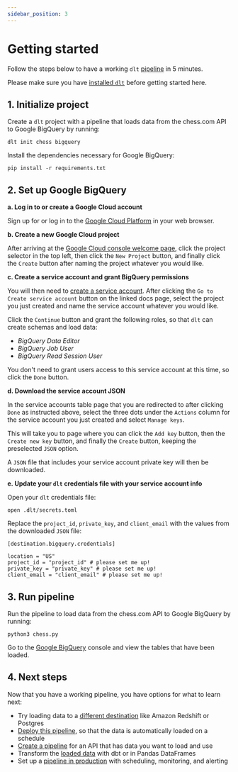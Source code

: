 ```yaml
---
sidebar_position: 3
---
```


# Getting started

Follow the steps below to have a working `dlt` [pipeline](./glossary.md/#pipeline) in 5 minutes. 

Please make sure you have [installed `dlt`](./installation.mdx) before getting started here.

## 1. Initialize project

Create a `dlt` project with a pipeline that loads data from the chess.com API to Google BigQuery by running:

```
dlt init chess bigquery
```

Install the dependencies necessary for Google BigQuery:
```
pip install -r requirements.txt
```

## 2. Set up Google BigQuery

**a. Log in to or create a Google Cloud account**

 Sign up for or log in to the [Google Cloud Platform](https://console.cloud.google.com/) in your web browser.

**b. Create a new Google Cloud project**

After arriving at the [Google Cloud console welcome page](https://console.cloud.google.com/welcome), click the
project selector in the top left, then click the `New Project` button, and finally click the `Create` button
after naming the project whatever you would like.

**c. Create a service account and grant BigQuery permissions**

You will then need to [create a service account](https://cloud.google.com/iam/docs/creating-managing-service-accounts#creating). After clicking the `Go to Create service account` button
on the linked docs page, select the project you just created and name the service account whatever you would like.

Click the `Continue` button and grant the following roles, so that `dlt` can create schemas and load data:
- *BigQuery Data Editor*
- *BigQuery Job User*
- *BigQuery Read Session User*

You don't need to grant users access to this service account at this time, so click the `Done` button.

**d. Download the service account JSON**

In the service accounts table page that you are redirected to after clicking `Done` as instructed above,
select the three dots under the `Actions` column for the service account you just created and 
select `Manage keys`. 

This will take you to page where you can click the `Add key` button, then the `Create new key` button, 
and finally the `Create` button, keeping the preselected `JSON` option.

A `JSON` file that includes your service account private key will then be downloaded.

**e. Update your `dlt` credentials file with your service account info**

Open your `dlt` credentials file:
```
open .dlt/secrets.toml
```

Replace the `project_id`, `private_key`, and `client_email` with the values from the downloaded `JSON` file:
```
[destination.bigquery.credentials]

location = "US"
project_id = "project_id" # please set me up!
private_key = "private_key" # please set me up!
client_email = "client_email" # please set me up!
```

## 3. Run pipeline

Run the pipeline to load data from the chess.com API to Google BigQuery by running:
```
python3 chess.py
```

Go to the [Google BigQuery](https://console.cloud.google.com/bigquery) console and view the tables 
that have been loaded.

## 4. Next steps

Now that you have a working pipeline, you have options for what to learn next:
- Try loading data to a [different destination](./destinations.md) like Amazon Redshift or Postgres
- [Deploy this pipeline](./walkthroughs/deploy-a-pipeline.md), so that the data is automatically 
loaded on a schedule
- [Create a pipeline](./walkthroughs/deploy-a-pipeline.md) for an API that has data you want to load and use
- Transform the [loaded data](./using-loaded-data/) with dbt or in Pandas DataFrames
- Set up a [pipeline in production](./running-in-production/) with scheduling, 
monitoring, and alerting